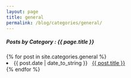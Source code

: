 ```yaml
---
layout: page
title: general
permalink: /blog/categories/general/
---
```


<h5> Posts by Category : {{ page.title }} </h5>

<div class="card">
  {% for post in site.categories.general %}
    <li class="category-posts">
      <span>{{ post.date | date_to_string }}</span> &nbsp;
      <a href="{{ post.url }}">{{ post.title }}</a>
    </li>
  {% endfor %}
</div>
